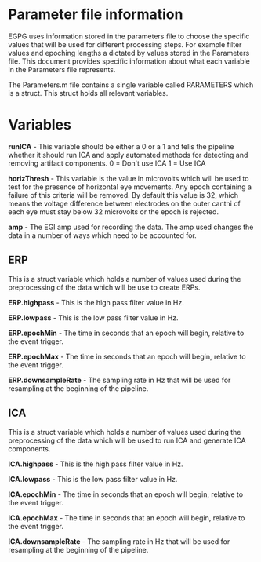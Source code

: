 # Parameter file information
EGPG uses information stored in the parameters file to choose the specific values that will be used for different processing steps.
For example filter values and epoching lengths a dictated by values stored in the Parameters file.
This document provides specific information about what each variable in the Parameters file represents.

The Parameters.m file contains a single variable called PARAMETERS which is a struct. This struct holds all relevant variables.

# Variables
**runICA** - This variable should be either a 0 or a 1 and tells the pipeline whether it should run ICA and apply automated methods for detecting and removing artifact components.
	0 = Don't use ICA
	1 = Use ICA

**horizThresh** - This variable is the value in microvolts which will be used to test for the presence of horizontal eye movements. Any epoch containing a failure of this criteria will be removed. By default this value is 32, which means the voltage difference between electrodes on the outer canthi of each eye must stay below 32 microvolts or the epoch is rejected.

**amp** - The EGI amp used for recording the data. The amp used changes the data in a number of ways which need to be accounted for.

## ERP
This is a struct variable which holds a number of values used during the preprocessing of the data which will be use to create ERPs.

**ERP.highpass** - This is the high pass filter value in Hz.

**ERP.lowpass** - This is the low pass filter value in Hz.

**ERP.epochMin** - The time in seconds that an epoch will begin, relative to the event trigger.

**ERP.epochMax** - The time in seconds that an epoch will begin, relative to the event trigger.

**ERP.downsampleRate** - The sampling rate in Hz that will be used for resampling at the beginning of the pipeline.

## ICA
This is a struct variable which holds a number of values used during the preprocessing of the data which will be used to run ICA and generate ICA components.

**ICA.highpass** - This is the high pass filter value in Hz.

**ICA.lowpass** - This is the low pass filter value in Hz.

**ICA.epochMin** - The time in seconds that an epoch will begin, relative to the event trigger.

**ICA.epochMax** - The time in seconds that an epoch will begin, relative to the event trigger.

**ICA.downsampleRate** - The sampling rate in Hz that will be used for resampling at the beginning of the pipeline.
